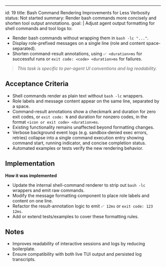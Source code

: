---
id: 19
title: Bash Command Rendering Improvements for Less Verbosity
status: Not started
summary: Render bash commands more concisely and shorten tool output annotations.
goal: |
  Adjust agent output formatting for shell commands and tool logs to:
  - Render bash commands without wrapping them in `bash -lc "..."`.
  - Display role-prefixed messages on a single line (role and content space-separated).
  - Shorten command-result annotations, using `✅ <duration>ms` for successful runs or `exit code: <code> <duration>ms` for failures.

> *This task is specific to per-agent UI conventions and log readability.*

## Acceptance Criteria

- Shell commands render as plain text without `bash -lc` wrappers.
- Role labels and message content appear on the same line, separated by a space.
- Command-result annotations show a checkmark and duration for zero exit codes, or `exit code: N` and duration for nonzero codes, in the format `<icon or exit code> <duration>ms`.
- Existing functionality remains unaffected beyond formatting changes.
- Verbose background event logs (e.g. sandbox‑denied exec errors, retries) collapse into a single command execution entry showing command start, running indicator, and concise completion status.
- Automated examples or tests verify the new rendering behavior.

## Implementation

**How it was implemented**  
- Update the internal shell-command renderer to strip out `bash -lc` wrappers and emit raw commands.
- Modify the message formatting component to place role labels and content on one line.
- Refactor the result-annotation logic to emit `✅ 12ms` or `exit code: 123 12ms`.
- Add or extend tests/examples to cover these formatting rules.

## Notes

- Improves readability of interactive sessions and logs by reducing boilerplate.
- Ensure compatibility with both live TUI output and persisted log transcripts.
